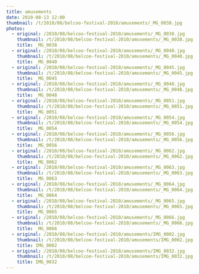 ```yaml
---
title: amusements
date: 2010-08-13 12:00
thumbnail: /t/2010/08/belcoo-festival-2010/amusements/_MG_0038.jpg
photos:
  - original: /2010/08/belcoo-festival-2010/amusements/_MG_0038.jpg
    thumbnail: /t/2010/08/belcoo-festival-2010/amusements/_MG_0038.jpg
    title: _MG_0038
  - original: /2010/08/belcoo-festival-2010/amusements/_MG_0040.jpg
    thumbnail: /t/2010/08/belcoo-festival-2010/amusements/_MG_0040.jpg
    title: _MG_0040
  - original: /2010/08/belcoo-festival-2010/amusements/_MG_0045.jpg
    thumbnail: /t/2010/08/belcoo-festival-2010/amusements/_MG_0045.jpg
    title: _MG_0045
  - original: /2010/08/belcoo-festival-2010/amusements/_MG_0048.jpg
    thumbnail: /t/2010/08/belcoo-festival-2010/amusements/_MG_0048.jpg
    title: _MG_0048
  - original: /2010/08/belcoo-festival-2010/amusements/_MG_0051.jpg
    thumbnail: /t/2010/08/belcoo-festival-2010/amusements/_MG_0051.jpg
    title: _MG_0051
  - original: /2010/08/belcoo-festival-2010/amusements/_MG_0054.jpg
    thumbnail: /t/2010/08/belcoo-festival-2010/amusements/_MG_0054.jpg
    title: _MG_0054
  - original: /2010/08/belcoo-festival-2010/amusements/_MG_0056.jpg
    thumbnail: /t/2010/08/belcoo-festival-2010/amusements/_MG_0056.jpg
    title: _MG_0056
  - original: /2010/08/belcoo-festival-2010/amusements/_MG_0062.jpg
    thumbnail: /t/2010/08/belcoo-festival-2010/amusements/_MG_0062.jpg
    title: _MG_0062
  - original: /2010/08/belcoo-festival-2010/amusements/_MG_0063.jpg
    thumbnail: /t/2010/08/belcoo-festival-2010/amusements/_MG_0063.jpg
    title: _MG_0063
  - original: /2010/08/belcoo-festival-2010/amusements/_MG_0064.jpg
    thumbnail: /t/2010/08/belcoo-festival-2010/amusements/_MG_0064.jpg
    title: _MG_0064
  - original: /2010/08/belcoo-festival-2010/amusements/_MG_0065.jpg
    thumbnail: /t/2010/08/belcoo-festival-2010/amusements/_MG_0065.jpg
    title: _MG_0065
  - original: /2010/08/belcoo-festival-2010/amusements/_MG_0066.jpg
    thumbnail: /t/2010/08/belcoo-festival-2010/amusements/_MG_0066.jpg
    title: _MG_0066
  - original: /2010/08/belcoo-festival-2010/amusements/IMG_0002.jpg
    thumbnail: /t/2010/08/belcoo-festival-2010/amusements/IMG_0002.jpg
    title: IMG_0002
  - original: /2010/08/belcoo-festival-2010/amusements/IMG_0032.jpg
    thumbnail: /t/2010/08/belcoo-festival-2010/amusements/IMG_0032.jpg
    title: IMG_0032
---
```

